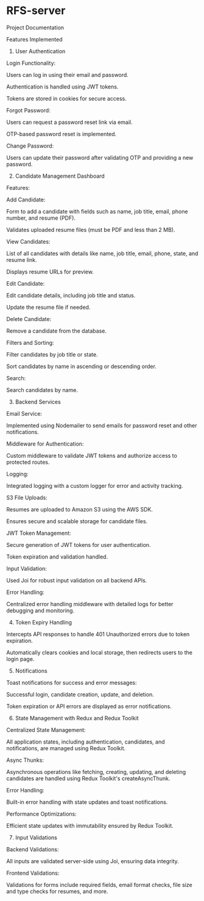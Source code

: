 # RFS-server
Project Documentation

Features Implemented

1. User Authentication

Login Functionality:

Users can log in using their email and password.

Authentication is handled using JWT tokens.

Tokens are stored in cookies for secure access.

Forgot Password:

Users can request a password reset link via email.

OTP-based password reset is implemented.

Change Password:

Users can update their password after validating OTP and providing a new password.

2. Candidate Management Dashboard

Features:

Add Candidate:

Form to add a candidate with fields such as name, job title, email, phone number, and resume (PDF).

Validates uploaded resume files (must be PDF and less than 2 MB).

View Candidates:

List of all candidates with details like name, job title, email, phone, state, and resume link.

Displays resume URLs for preview.

Edit Candidate:

Edit candidate details, including job title and status.

Update the resume file if needed.

Delete Candidate:

Remove a candidate from the database.

Filters and Sorting:

Filter candidates by job title or state.

Sort candidates by name in ascending or descending order.

Search:

Search candidates by name.

3. Backend Services

Email Service:

Implemented using Nodemailer to send emails for password reset and other notifications.

Middleware for Authentication:

Custom middleware to validate JWT tokens and authorize access to protected routes.

Logging:

Integrated logging with a custom logger for error and activity tracking.

S3 File Uploads:

Resumes are uploaded to Amazon S3 using the AWS SDK.

Ensures secure and scalable storage for candidate files.

JWT Token Management:

Secure generation of JWT tokens for user authentication.

Token expiration and validation handled.

Input Validation:

Used Joi for robust input validation on all backend APIs.

Error Handling:

Centralized error handling middleware with detailed logs for better debugging and monitoring.

4. Token Expiry Handling

Intercepts API responses to handle 401 Unauthorized errors due to token expiration.

Automatically clears cookies and local storage, then redirects users to the login page.

5. Notifications

Toast notifications for success and error messages:

Successful login, candidate creation, update, and deletion.

Token expiration or API errors are displayed as error notifications.

6. State Management with Redux and Redux Toolkit

Centralized State Management:

All application states, including authentication, candidates, and notifications, are managed using Redux Toolkit.

Async Thunks:

Asynchronous operations like fetching, creating, updating, and deleting candidates are handled using Redux Toolkit's createAsyncThunk.

Error Handling:

Built-in error handling with state updates and toast notifications.

Performance Optimizations:

Efficient state updates with immutability ensured by Redux Toolkit.

7. Input Validations

Backend Validations:

All inputs are validated server-side using Joi, ensuring data integrity.

Frontend Validations:

Validations for forms include required fields, email format checks, file size and type checks for resumes, and more.

